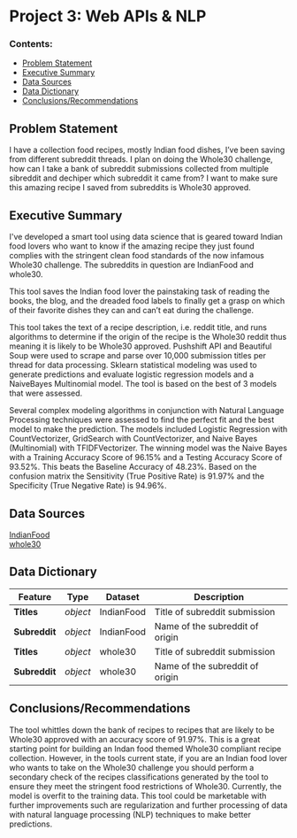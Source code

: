 # Project 3: Web APIs & NLP

### Contents:
- [Problem Statement](#Problem-Statement)
- [Executive Summary](#Executive-Summary)
- [Data Sources](#Data-Sources)
- [Data Dictionary](#Data-Dictionary)
- [Conclusions/Recommendations](#Conclusions/Recommendations)

<a id=Problem Statement></a>
## Problem Statement

I have a collection food recipes, mostly Indian food dishes, I’ve been saving from different subreddit threads.  I plan on doing the Whole30 challenge, how can I take a bank of subreddit submissions collected from multiple sibreddit and dechiper which subreddit it came from? I want to make sure this amazing recipe I saved from subreddits is Whole30 approved.

<a id=Executive Summary></a>
## Executive Summary

I've developed a smart tool using data science that is geared toward Indian food lovers who want to know if the amazing recipe they just found complies with the stringent clean food standards of the now infamous Whole30 challenge.  The subreddits in question are IndianFood and whole30.  

This tool saves the Indian food lover the painstaking task of reading the books, the blog, and the dreaded food labels to finally get a grasp on which of their favorite dishes they can and can’t eat during the challenge.

This tool takes the text of a recipe description, i.e. reddit title, and runs algorithms to determine if the origin of the recipe is the Whole30 reddit thus meaning it is likely to be Whole30 approved. Pushshift API and Beautiful Soup were used to scrape and parse over 10,000 submission titles per thread for data processing.  Sklearn statistical modeling was used to generate predictions and evaluate logistic regression models and a NaiveBayes Multinomial model. The tool is based on the best of 3 models that were assessed. 

Several complex modeling algorithms in conjunction with Natural Language Processing techniques were assessed to find the perfect fit and the best model to make the prediction. The models included Logistic Regression with CountVectorizer, GridSearch with CountVectorizer, and Naive Bayes (Multinomial) with TFIDFVectorizer. The winning model was the Naive Bayes with a Training Accuracy Score of 96.15% and a Testing Accuracy Score of 93.52%. This beats the Baseline Accuracy of 48.23%. Based on the confusion matrix the Sensitivity (True Positive Rate) is 91.97% and the Specificity (True Negative Rate) is 94.96%.

<a id=Data Sources></a>
## Data Sources
[IndianFood](data/IndianFood.csv) <br>
[whole30](data/whole30.csv)

<a id=Data Dictionary></a>
## Data Dictionary
|Feature|Type|Dataset|Description|
|---|---|---|---|
|**Titles**|*object*|IndianFood|Title of subreddit submission|
|**Subreddit**|*object*|IndianFood|Name of the subreddit of origin|
|**Titles**|*object*|whole30|Title of subreddit submission|
|**Subreddit**|*object*|whole30|Name of the subreddit of origin|


<a id=Conclusions/Recommendations></a>
## Conclusions/Recommendations

The tool whittles down the bank of recipes to recipes that are likely to be Whole30 approved with an accuracy score of 91.97%. This is a great starting point for building an Indan food themed Whole30 compliant recipe collection. However, in the tools current state, if you are an Indian food lover who wants to take on the Whole30 challenge you should perform a secondary check of the recipes classifications generated by the tool to ensure they meet the stringent food restrictions of Whole30. Currently, the model is overfit to the training data. This tool could be marketable with further improvements such are regularization and further processing of data with natural language processing (NLP) techniques to make better predictions.  

